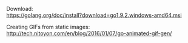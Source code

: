 Download:  
https://golang.org/doc/install?download=go1.9.2.windows-amd64.msi   


Creating GIFs from static images:  
http://tech.nitoyon.com/en/blog/2016/01/07/go-animated-gif-gen/
